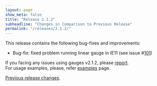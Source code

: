 ```yaml
---
layout: page
show_meta: false
title: "Release 2.1.2"
subheadline: "Changes in Comparison to Previous Release"
permalink: "/releases/2.1.2/"
---
```


This release contains the following bug-fixes and improvements:

 - Bug-fix: fixed problem running linear gauge in IE11 (see issue #[101](https://github.com/Mikhus/canvas-gauges/issues/101))

If you facing any issues using gauges v2.1.2, please [report](https://github.com/Mikhus/canvas-gauges/issues).  
For usage examples, please, refer [examples]({{site.url}}/documentation/examples/) page.

[Previous release changes]({{site.url}}/releases/2.1.1/).
